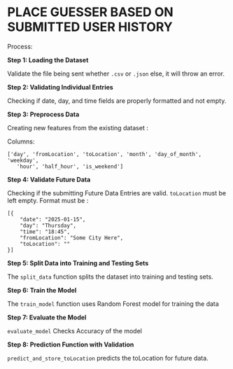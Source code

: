 # PLACE GUESSER BASED ON SUBMITTED USER HISTORY

Process:

**Step 1: Loading the Dataset**

Validate the file being sent whether `.csv` or `.json` else, it will throw an error.

**Step 2: Validating Individual Entries**

Checking if date, day, and time fields are properly formatted and not empty.

**Step 3: Preprocess Data**

Creating new features from the existing dataset : 
    
  Columns:

    ['day', 'fromLocation', 'toLocation', 'month', 'day_of_month', 'weekday',
       'hour', 'half_hour', 'is_weekend']


**Step 4: Validate Future Data**

Checking if the submitting Future Data Entries are valid. `toLocation` must be left empty.
    Format must be :

    [{
        "date": "2025-01-15",
        "day": "Thursday",
        "time": "18:45",
        "fromLocation": "Some City Here",
        "toLocation": ""
    }]

**Step 5: Split Data into Training and Testing Sets**

The `split_data` function splits the dataset into training and testing sets.

**Step 6: Train the Model**

The `train_model` function uses Random Forest model for training the data

**Step 7: Evaluate the Model**

 `evaluate_model` Checks Accuracy of the model 

**Step 8: Prediction Function with Validation**

`predict_and_store_toLocation` predicts the toLocation for future data.


